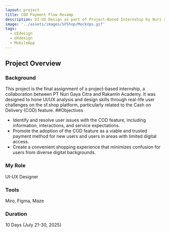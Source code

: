 ```yaml
---
layout: project
title: COD Payment Flow Revamp
description: UI-UX Design as part of Project-Based Internship by Nuri x Rakamin
image: '../assets/images/SFShop/MockUps.gif'
tags:
  - UIdesign
  - UXdesign
  - MobileApp
---
```


## Project Overview
### Background
This project is the final assignment of a project-based internship, a collaboration between PT Nuri Gaya Citra and Rakamin Academy. It was designed to hone UI/UX analysis and design skills through real-life user challenges on the sf.shop platform, particularly related to the Cash on Delivery (COD) feature.
##Objectives
- Identify and resolve user issues with the COD feature, including information, interactions, and service expectations.
- Promote the adoption of the COD feature as a viable and trusted payment method for new users and users in areas with limited digital access.
- Create a convenient shopping experience that minimizes confusion for users from diverse digital backgrounds.
### My Role
UI-UX Designer
### Tools
Miro, Figma, Maze
### Duration
10 Days (July 21-30, 2025)

